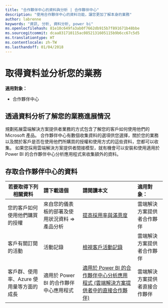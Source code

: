 ```yaml
---
title: "合作夥伴中心的資料與分析 | 合作夥伴中心"
description: "使用合作夥伴中心的資料功能，讓您更加了解本身的業務"
author: labrenne
keywords: "資訊, 分析, 資料分析, power bi"
ms.openlocfilehash: 81e10c649fa3ab0f7662db915b7f891671b48bbe
ms.sourcegitcommit: dcaa831710115ac0852131605115b9b6cc67c5d5
ms.translationtype: HT
ms.contentlocale: zh-TW
ms.lasthandoff: 01/04/2018
---
```

# <a name="get-data-and-analyze-your-business"></a>取得資料並分析您的業務 

**適用對象：**

-  合作夥伴中心 

## <a name="understand-how-your-business-is-doing-through-data-analysis"></a>透過資料分析了解您的業務進展情況

規劃拓展雲端解決方案提供者業務的方式包含了解您的客戶如何使用他們的 Microsoft 產品。 合作夥伴中心有數個收集資料的選項供您選擇，關於您的業務以及關於客戶是否在使用他們所購買的授權和使用方式的這些資料，您都可以收集。 如果您採用雲端解決方案提供者間接模型，就有機會可以安裝和使用適用於 Power BI 的合作夥伴中心分析應用程式來收集額外的資料。

## <a name="access-data-in-partner-center"></a>存取合作夥伴中心的資料

|**若要取得下列相關資料**   |**請下載這個**   |**請閱讀本文**   | **適用對象：**    |
|---------------------|:-----------------------|:---------------|:--------------|
|您的客戶如何使用他們購買的授權   |來自您的儀表板的部署及使用狀況資料 => 產品分析   |[提高採用率與滿意度](increasing-adoption-and-satisfaction.md)|雲端解決方案提供者合作夥伴|
|客戶有關訂閱的活動   |活動記錄   |[檢視客戶活動記錄](activity-logs.md)|雲端解決方案提供者合作夥伴   |
|客戶群、使用率、Azure 使用量等方面的成長   |適用於 Power BI 的合作夥伴中心應用程式   |[適用於 Power BI 的合作夥伴中心分析應用程式 (雲端解決方案提供者中的直接合作夥伴)](power-bi-app-for-direct-partners.md)|雲端解決方案提供者直接合作夥伴|






